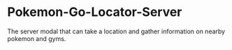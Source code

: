 # Pokemon-Go-Locator-Server
The server modal that can take a location and gather information on nearby pokemon and gyms.
